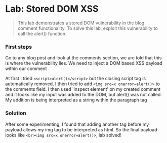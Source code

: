 # Lab: Stored DOM XSS

>This lab demonstrates a stored DOM vulnerability in the blog comment functionality. To solve this lab, exploit this vulnerability to call the alert() function. 

### First steps
Go to any blog post and look at the comments section, we are told that this is where the vulnerability lies. We need to inject a DOM based XSS payload within our comment

At first I tried `<script>alert()</script>` but the closing script tag is automatically removed. I then tried to add `<img src=x onerror=alert()>` to the comments field. I then used 'inspect element' on my created comment and it looks like my input was added to the DOM, but alert() was not called. My addition is being interpreted as a string within the paragraph tag

### Solution
After some experimenting, I found that adding another tag before my payload allows my img tag to be interpreted as html. So the final payload looks like `<br><img src=x onerror=alert()>`, lab solved!